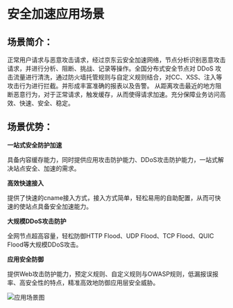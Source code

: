 # 安全加速应用场景
## 场景简介：
正常用户请求与恶意攻击请求，经过京东云安全加速网络，节点分析识别恶意攻击请求，并进行分析、阻断、挑战、记录等操作。全国分布式安全节点对 DDoS 攻击流量进行清洗，通过防火墙托管规则与自定义规则结合，对CC、XSS、注入等攻击行为进行拦截。并形成丰富准确的报表以及告警。
从距离攻击最近的地方阻断恶意行为，对于正常请求，触发缓存，从而使得请求加速。充分保障业务访问高效、快速、安全、稳定。


## 场景优势：
**一站式安全防护加速**

具备内容缓存能力，同时提供应用攻击防护能力、DDoS攻击防护能力，一站式解决站点安全、加速的需求。

**高效快速接入**

提供了快速的cname接入方式，接入方式简单，轻松易用的自助配置，从而可快速的使站点具备安全加速能力。

**大规模DDoS攻击防护**

全网节点超高容量，轻松防御HTTP Flood、UDP Flood、TCP Flood、QUIC Flood等大规模DDoS攻击。

**应用安全防御**

提供Web攻击防护能力，预定义规则、自定义规则与OWASP规则，低漏报误报率、高安全性的特点，精准高效地防御应用层安全威胁。



![应用场景图](https://github.com/jdcloudcom/cn/blob/edit/image/Starshield/Starshield-BAS.png)
